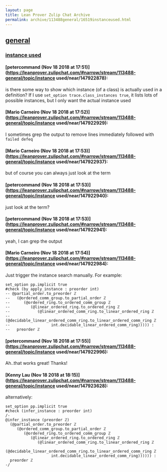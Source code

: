 ```yaml
---
layout: page
title: Lean Prover Zulip Chat Archive 
permalink: archive/113488general/16519instanceused.html
---
```


## [general](index.html)
### [instance used](16519instanceused.html)

#### [petercommand (Nov 18 2018 at 17:51)](https://leanprover.zulipchat.com/#narrow/stream/113488-general/topic/instance used/near/147922878):
is there some way to show which instance (of a class) is actually used in a definition? If I use ```set_option trace.class_instances true```, it lists lots of possible instances, but I only want the actual instance used

#### [Mario Carneiro (Nov 18 2018 at 17:52)](https://leanprover.zulipchat.com/#narrow/stream/113488-general/topic/instance used/near/147922929):
I sometimes grep the output to remove lines immediately followed with `failed defeq`

#### [Mario Carneiro (Nov 18 2018 at 17:53)](https://leanprover.zulipchat.com/#narrow/stream/113488-general/topic/instance used/near/147922937):
but of course you can always just look at the term

#### [petercommand (Nov 18 2018 at 17:53)](https://leanprover.zulipchat.com/#narrow/stream/113488-general/topic/instance used/near/147922940):
just look at the term?

#### [petercommand (Nov 18 2018 at 17:53)](https://leanprover.zulipchat.com/#narrow/stream/113488-general/topic/instance used/near/147922941):
yeah, I can grep the output

#### [Mario Carneiro (Nov 18 2018 at 17:54)](https://leanprover.zulipchat.com/#narrow/stream/113488-general/topic/instance used/near/147922984):
Just trigger the instance search manually. For example:
```lean
set_option pp.implicit true
#check (by apply_instance : preorder int)
-- @partial_order.to_preorder ℤ
--   (@ordered_comm_group.to_partial_order ℤ
--      (@ordered_ring.to_ordered_comm_group ℤ
--         (@linear_ordered_ring.to_ordered_ring ℤ
--            (@linear_ordered_comm_ring.to_linear_ordered_ring ℤ
--               (@decidable_linear_ordered_comm_ring.to_linear_ordered_comm_ring ℤ
--                  int.decidable_linear_ordered_comm_ring))))) :
--   preorder ℤ
```

#### [petercommand (Nov 18 2018 at 17:55)](https://leanprover.zulipchat.com/#narrow/stream/113488-general/topic/instance used/near/147922996):
Ah..that works great! Thanks!

#### [Kenny Lau (Nov 18 2018 at 18:15)](https://leanprover.zulipchat.com/#narrow/stream/113488-general/topic/instance used/near/147923628):
alternatively:
```lean
set_option pp.implicit true
#check (infer_instance : preorder int)
/-
@infer_instance (preorder ℤ)
  (@partial_order.to_preorder ℤ
     (@ordered_comm_group.to_partial_order ℤ
        (@ordered_ring.to_ordered_comm_group ℤ
           (@linear_ordered_ring.to_ordered_ring ℤ
              (@linear_ordered_comm_ring.to_linear_ordered_ring ℤ
                 (@decidable_linear_ordered_comm_ring.to_linear_ordered_comm_ring ℤ
                    int.decidable_linear_ordered_comm_ring)))))) :
  preorder ℤ
-/
```

